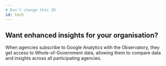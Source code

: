 ```yaml
---
# Don't change this ID
id: tech
---
```


## Want enhanced insights for your organisation?

When agencies subscribe to Google Analytics with the Observatory, they get access to Whole-of-Government data, allowing them to compare data and insights across all participating agencies.
